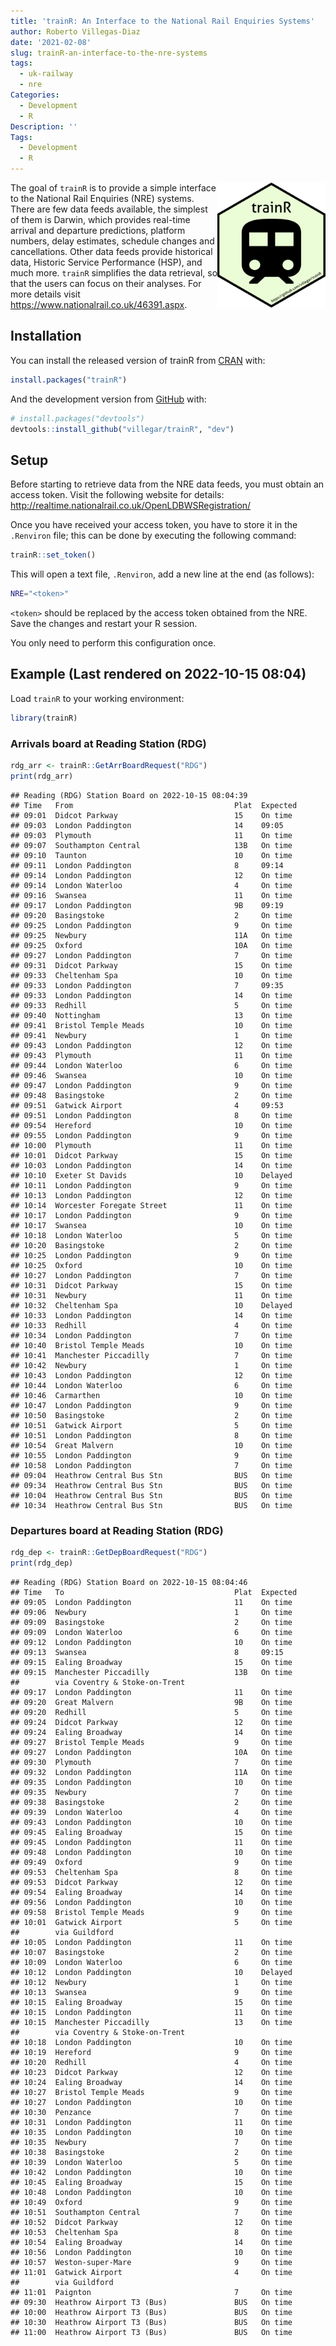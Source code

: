 ```yaml
---
title: 'trainR: An Interface to the National Rail Enquiries Systems'
author: Roberto Villegas-Diaz
date: '2021-02-08'
slug: trainR-an-interface-to-the-nre-systems
tags:
  - uk-railway
  - nre
Categories:
  - Development
  - R
Description: ''
Tags:
  - Development
  - R
---
```


<img src="https://raw.githubusercontent.com/villegar/trainR/main/inst/images/logo.png" alt="logo" align="right" height=200px/>

The goal of `trainR` is to provide a simple interface to the 
National Rail Enquiries (NRE) systems. There are few data feeds 
available, the simplest of them is Darwin, which provides real-time 
arrival and departure predictions, platform numbers, delay estimates, 
schedule changes and cancellations. Other data feeds provide historical 
data, Historic Service Performance (HSP), and much more. `trainR` 
simplifies the data retrieval, so that the users can focus on their 
analyses. For more details visit 
https://www.nationalrail.co.uk/46391.aspx.

## Installation

You can install the released version of trainR from [CRAN](https://CRAN.R-project.org) with:

``` r
install.packages("trainR")
```

And the development version from [GitHub](https://github.com/) with:

``` r
# install.packages("devtools")
devtools::install_github("villegar/trainR", "dev")
```

## Setup
Before starting to retrieve data from the NRE data feeds, you must obtain an access token. 
Visit the following website for details: http://realtime.nationalrail.co.uk/OpenLDBWSRegistration/

Once you have received your access token, you have to store it in the `.Renviron` file; this can be 
done by executing the following command:


```r
trainR::set_token()
```

This will open a text file, `.Renviron`, add a new line at the end (as follows):

```bash
NRE="<token>"
```

`<token>` should be replaced by the access token obtained from the NRE. Save the changes and restart 
your R session.

You only need to perform this configuration once.

## Example (Last rendered on 2022-10-15 08:04)

Load `trainR` to your working environment:

```r
library(trainR)
```

### Arrivals board at Reading Station (RDG)


```r
rdg_arr <- trainR::GetArrBoardRequest("RDG")
print(rdg_arr)
```

```
## Reading (RDG) Station Board on 2022-10-15 08:04:39
## Time   From                                    Plat  Expected
## 09:01  Didcot Parkway                          15    On time
## 09:03  London Paddington                       14    09:05
## 09:03  Plymouth                                11    On time
## 09:07  Southampton Central                     13B   On time
## 09:10  Taunton                                 10    On time
## 09:11  London Paddington                       8     09:14
## 09:14  London Paddington                       12    On time
## 09:14  London Waterloo                         4     On time
## 09:16  Swansea                                 11    On time
## 09:17  London Paddington                       9B    09:19
## 09:20  Basingstoke                             2     On time
## 09:25  London Paddington                       9     On time
## 09:25  Newbury                                 11A   On time
## 09:25  Oxford                                  10A   On time
## 09:27  London Paddington                       7     On time
## 09:31  Didcot Parkway                          15    On time
## 09:33  Cheltenham Spa                          10    On time
## 09:33  London Paddington                       7     09:35
## 09:33  London Paddington                       14    On time
## 09:33  Redhill                                 5     On time
## 09:40  Nottingham                              13    On time
## 09:41  Bristol Temple Meads                    10    On time
## 09:41  Newbury                                 1     On time
## 09:43  London Paddington                       12    On time
## 09:43  Plymouth                                11    On time
## 09:44  London Waterloo                         6     On time
## 09:46  Swansea                                 10    On time
## 09:47  London Paddington                       9     On time
## 09:48  Basingstoke                             2     On time
## 09:51  Gatwick Airport                         4     09:53
## 09:51  London Paddington                       8     On time
## 09:54  Hereford                                10    On time
## 09:55  London Paddington                       9     On time
## 10:00  Plymouth                                11    On time
## 10:01  Didcot Parkway                          15    On time
## 10:03  London Paddington                       14    On time
## 10:10  Exeter St Davids                        10    Delayed
## 10:11  London Paddington                       9     On time
## 10:13  London Paddington                       12    On time
## 10:14  Worcester Foregate Street               11    On time
## 10:17  London Paddington                       9     On time
## 10:17  Swansea                                 10    On time
## 10:18  London Waterloo                         5     On time
## 10:20  Basingstoke                             2     On time
## 10:25  London Paddington                       9     On time
## 10:25  Oxford                                  10    On time
## 10:27  London Paddington                       7     On time
## 10:31  Didcot Parkway                          15    On time
## 10:31  Newbury                                 11    On time
## 10:32  Cheltenham Spa                          10    Delayed
## 10:33  London Paddington                       14    On time
## 10:33  Redhill                                 4     On time
## 10:34  London Paddington                       7     On time
## 10:40  Bristol Temple Meads                    10    On time
## 10:41  Manchester Piccadilly                   7     On time
## 10:42  Newbury                                 1     On time
## 10:43  London Paddington                       12    On time
## 10:44  London Waterloo                         6     On time
## 10:46  Carmarthen                              10    On time
## 10:47  London Paddington                       9     On time
## 10:50  Basingstoke                             2     On time
## 10:51  Gatwick Airport                         5     On time
## 10:51  London Paddington                       8     On time
## 10:54  Great Malvern                           10    On time
## 10:55  London Paddington                       9     On time
## 10:58  London Paddington                       7     On time
## 09:04  Heathrow Central Bus Stn                BUS   On time
## 09:34  Heathrow Central Bus Stn                BUS   On time
## 10:04  Heathrow Central Bus Stn                BUS   On time
## 10:34  Heathrow Central Bus Stn                BUS   On time
```

### Departures board at Reading Station (RDG)


```r
rdg_dep <- trainR::GetDepBoardRequest("RDG")
print(rdg_dep)
```

```
## Reading (RDG) Station Board on 2022-10-15 08:04:46
## Time   To                                      Plat  Expected
## 09:05  London Paddington                       11    On time
## 09:06  Newbury                                 1     On time
## 09:09  Basingstoke                             2     On time
## 09:09  London Waterloo                         6     On time
## 09:12  London Paddington                       10    On time
## 09:13  Swansea                                 8     09:15
## 09:15  Ealing Broadway                         15    On time
## 09:15  Manchester Piccadilly                   13B   On time
##        via Coventry & Stoke-on-Trent           
## 09:17  London Paddington                       11    On time
## 09:20  Great Malvern                           9B    On time
## 09:20  Redhill                                 5     On time
## 09:24  Didcot Parkway                          12    On time
## 09:24  Ealing Broadway                         14    On time
## 09:27  Bristol Temple Meads                    9     On time
## 09:27  London Paddington                       10A   On time
## 09:30  Plymouth                                7     On time
## 09:32  London Paddington                       11A   On time
## 09:35  London Paddington                       10    On time
## 09:35  Newbury                                 7     On time
## 09:38  Basingstoke                             2     On time
## 09:39  London Waterloo                         4     On time
## 09:43  London Paddington                       10    On time
## 09:45  Ealing Broadway                         15    On time
## 09:45  London Paddington                       11    On time
## 09:48  London Paddington                       10    On time
## 09:49  Oxford                                  9     On time
## 09:53  Cheltenham Spa                          8     On time
## 09:53  Didcot Parkway                          12    On time
## 09:54  Ealing Broadway                         14    On time
## 09:56  London Paddington                       10    On time
## 09:58  Bristol Temple Meads                    9     On time
## 10:01  Gatwick Airport                         5     On time
##        via Guildford                           
## 10:05  London Paddington                       11    On time
## 10:07  Basingstoke                             2     On time
## 10:09  London Waterloo                         6     On time
## 10:12  London Paddington                       10    Delayed
## 10:12  Newbury                                 1     On time
## 10:13  Swansea                                 9     On time
## 10:15  Ealing Broadway                         15    On time
## 10:15  London Paddington                       11    On time
## 10:15  Manchester Piccadilly                   13    On time
##        via Coventry & Stoke-on-Trent           
## 10:18  London Paddington                       10    On time
## 10:19  Hereford                                9     On time
## 10:20  Redhill                                 4     On time
## 10:23  Didcot Parkway                          12    On time
## 10:24  Ealing Broadway                         14    On time
## 10:27  Bristol Temple Meads                    9     On time
## 10:27  London Paddington                       10    On time
## 10:30  Penzance                                7     On time
## 10:31  London Paddington                       11    On time
## 10:35  London Paddington                       10    On time
## 10:35  Newbury                                 7     On time
## 10:38  Basingstoke                             2     On time
## 10:39  London Waterloo                         5     On time
## 10:42  London Paddington                       10    On time
## 10:45  Ealing Broadway                         15    On time
## 10:48  London Paddington                       10    On time
## 10:49  Oxford                                  9     On time
## 10:51  Southampton Central                     7     On time
## 10:52  Didcot Parkway                          12    On time
## 10:53  Cheltenham Spa                          8     On time
## 10:54  Ealing Broadway                         14    On time
## 10:56  London Paddington                       10    On time
## 10:57  Weston-super-Mare                       9     On time
## 11:01  Gatwick Airport                         4     On time
##        via Guildford                           
## 11:01  Paignton                                7     On time
## 09:30  Heathrow Airport T3 (Bus)               BUS   On time
## 10:00  Heathrow Airport T3 (Bus)               BUS   On time
## 10:30  Heathrow Airport T3 (Bus)               BUS   On time
## 11:00  Heathrow Airport T3 (Bus)               BUS   On time
```
